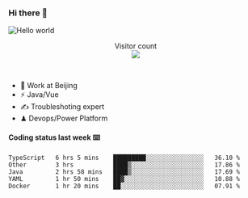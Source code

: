 ### Hi there 👋

<img src="https://raw.githubusercontent.com/sagar-viradiya/sagar-viradiya/master/resources/banner.png" alt="Hello world">
<p align="center"> 
  Visitor count<br/>
  <img src="https://profile-counter.glitch.me/youszoe/count.svg" />
</p>
<br/>

- 🍻 Work at Beijing 
- ⚡  Java/Vue
- ✍️  Troubleshoting expert
- ♟  Devops/Power Platform 

#### Coding status last week ⌨️

<!--START_SECTION:waka-->
```text
TypeScript   6 hrs 5 mins    █████████░░░░░░░░░░░░░░░░   36.10 % 
Other        3 hrs           ████▒░░░░░░░░░░░░░░░░░░░░   17.86 % 
Java         2 hrs 58 mins   ████▒░░░░░░░░░░░░░░░░░░░░   17.69 % 
YAML         1 hr 50 mins    ██▓░░░░░░░░░░░░░░░░░░░░░░   10.88 % 
Docker       1 hr 20 mins    ██░░░░░░░░░░░░░░░░░░░░░░░   07.91 % 
```
<!--END_SECTION:waka-->

<br/>
<center><img src="http://ghchart.rshah.org/409ba5/yousazoe" alt="" /></center>


